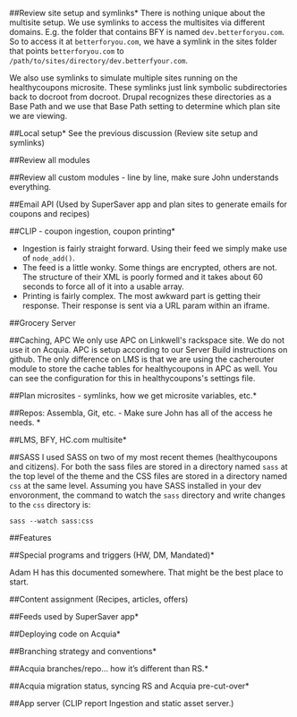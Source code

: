##Review site setup and symlinks*
There is nothing unique about the multisite setup. We use symlinks to access
the multisites via different domains. E.g. the folder that contains BFY is
named `dev.betterforyou.com`. So to access it at `betterforyou.com`, we have a
symlink in the sites folder that points `betterforyou.com` to
`/path/to/sites/directory/dev.betterfyour.com`.

We also use symlinks to simulate multiple sites running on the healthycoupons
microsite. These symlinks just link symbolic subdirectories back to docroot
from docroot. Drupal recognizes these directories as a Base Path and we use
that Base Path setting to determine which plan site we are viewing.

##Local setup*
See the previous discussion (Review site setup and symlinks)

##Review all modules

##Review all custom modules - line by line, make sure John understands everything.

##Email API (Used by SuperSaver app and plan sites to generate emails for coupons and recipes)

##CLIP - coupon ingestion, coupon printing*

* Ingestion is fairly straight forward. Using their feed we simply make use of
`node_add()`.
* The feed is a little wonky. Some things are encrypted, others are not. The
  structure of their XML is poorly formed and it takes about 60 seconds to
  force all of it into a usable array.
* Printing is fairly complex. The most awkward part is getting their response.
  Their response is sent via a URL param within an iframe.

##Grocery Server

##Caching, APC
We only use APC on Linkwell's rackspace site. We do not use it on Acquia. APC
is setup according to our Server Build instructions on github. The only
difference on LMS is that we are using the cacherouter module to store the
cache tables for healthycoupons in APC as well. You can see the configuration
for this in healthycoupons's settings file.

##Plan microsites - symlinks, how we get microsite variables, etc.*

##Repos: Assembla, Git, etc. - Make sure John has all of the access he needs. *

##LMS, BFY, HC.com multisite*

##SASS
I used SASS on two of my most recent themes (healthycoupons and citizens). For
both the sass files are stored in a directory named `sass` at the top level of
the theme and the CSS files are stored in a directory named `css` at the same
level. Assuming you have SASS installed in your dev envoronment, the command to
watch the `sass` directory and write changes to the `css` directory is:

    sass --watch sass:css

##Features

##Special programs and triggers (HW, DM, Mandated)*

Adam H has this documented somewhere. That might be the best place to start.

##Content assignment (Recipes, articles, offers)

##Feeds used by SuperSaver app*

##Deploying code on Acquia*

##Branching strategy and conventions*

##Acquia branches/repo… how it’s different than RS.*

##Acquia migration status, syncing RS and Acquia pre-cut-over*

##App server (CLIP report Ingestion and static asset server.)

